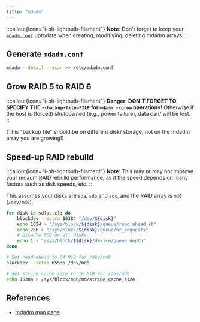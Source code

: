 ```yaml
---
title: "mdadm"
---
```


::callout{icon="i-ph-lightbulb-filament"}
**Note**:
Don't forget to keep your [`mdadm.conf`](https://linux.die.net/man/5/mdadm.conf) uptodate when creating, modifiying, deleting mdadm arrays.
::

## Generate `mdadm.conf`

```bash
mdadm --detail --scan >> /etc/mdadm.conf
```

## Grow RAID 5 to RAID 6

::callout{icon="i-ph-lightbulb-filament"}
**Danger**:
**DON'T FORGET TO SPECIFY THE `--backup-file=FILE` for `mdadm --grow` operations!**
Otherwise if the host is (forced) shutdowned (e.g., power failure), data can/ will be lost.
::

(This "backup file" should be on different disk/ storage, not on the mdadm array you are growing!)

## Speed-up RAID rebuild

::callout{icon="i-ph-lightbulb-filament"}
**Note**:
This may or may not improve your mdadm RAID rebuild performance, as it the speed depends on many factors such as disk speeds, etc.
::

This assumes your disks are `sda`, `sdb` and `sdc`, and the RAID array is `md0` (`/dev/md0`).

```bash
for disk in sd{a..c}; do
    blockdev --setra 16384 "/dev/${disk}"
    echo 1024 > "/sys/block/${disk}/queue/read_ahead_kb"
    echo 256 > "/sys/block/${disk}/queue/nr_requests"
    # Disable NCQ on all disks.
    echo 1 > "/sys/block/${disk}/device/queue_depth"
done

# Set read-ahead to 64 MiB for /dev/md0
blockdev --setra 65536 /dev/md0

# Set stripe_cache_size to 16 MiB for /dev/md0
echo 16384 > /sys/block/md0/md/stripe_cache_size
```

## References

* [mdadm man page](https://linux.die.net/man/8/mdadm)
